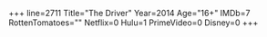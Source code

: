 +++
line=2711
Title="The Driver"
Year=2014
Age="16+"
IMDb=7
RottenTomatoes=""
Netflix=0
Hulu=1
PrimeVideo=0
Disney=0
+++

